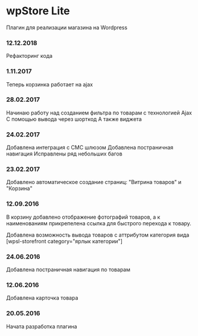 wpStore Lite
=============
Плагин для реализации магазина на Wordpress

### 12.12.2018
Рефакторинг кода

### 1.11.2017
Теперь корзинка работает на ajax

### 28.02.2017
Начинаю работу над созданием фильтра по товарам с технологией Ajax
C помощью вывода через шорткод 
А также виджета

### 24.02.2017
Добавлена интеграция с СМС шлюзом
Добавлена постраничная навигация
Исправлены ряд небольших багов

### 23.02.2017
Добавлено автоматическое создание страниц: "Витрина товаров" и "Корзина"

### 12.09.2016
В корзину добавлено отображение фотографий товаров, а к наименованиям прикрепелена ссылка для быстрого перехода к товару.

Добавлена возможность вывода товаров с аттрибутом категория вида [wpsl-storefront category="ярлык категории"]

### 24.06.2016
Добавлена постраничная навигация по товарам

### 12.06.2016
Добавлена карточка товара

### 20.05.2016
Начата разработка плагина